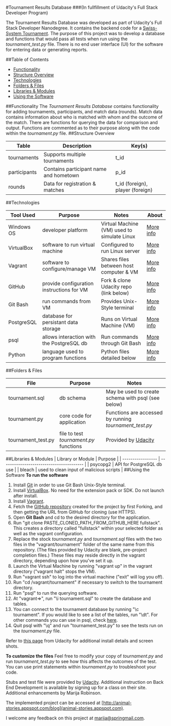 #Tournament Results Database
###(In fullfillment of Udacity's Full Stack Developer Program)

The Tournament Results Database was developed as part of Udacity's Full Stack Developer Nanodegree. It contains the backend code for a [Swiss-System Tournament](https://en.wikipedia.org/wiki/Swiss-system_tournament). The purpose of this project was to develop a database and functions that would pass all tests when run using the *tournament_test.py* file. There is no end user interface (UI) for the software for entering data or generating reports.

##Table of Contents
 * [Functionality](#functionality)
 * [Structure Overview](#structure-overview)
 * [Technologies](#technologies)
 * [Folders & Files](#folders-files)
 * [Libraries & Modules](#libraries-modules)
 * [Using the Software](#using-software)

<a id="functionality"></a>
##Functionality
The *Tournament Results Database* contains functionality for adding tournaments, participants, and match data (rounds). Match data contains information about who is matched with whom and the outcome of the match. There are functions for querying the data for comparison and output. Functions are commented as to their purpose along with the code within the *tournament.py* file.
<a id="structure-overview"></a>
##Structure Overview

| Table         | Description                           | Key(s)                           |
| ------------- | ------------------------------------- | -------------------------------- |
| tournaments   | Supports multiple tournaments         | t_id                             |
| participants  | Contains participant name and hometown| p_id                             |
| rounds        | Data for registration & matches       | t_id (foreign), player (foreign) |
<a id="technologies"></a>
##Technologies

| Tool Used  | Purpose                                   | Notes                                       | About         |
| ---------- | ----------------------------------------- | ------------------------------------------- | ------------- |
| Windows OS | developer platform                        | Virtual Machine (VM) used to simulate Linux | [More info](https://www.virtualbox.org/wiki/VirtualBox) |
| VirtualBox | software to run virtual machine           | Configured to run Linux server              | [More info](https://www.virtualbox.org/wiki/VirtualBox) |
| Vagrant    | software to configure/manage VM           | Shares files between host computer & VM     | [More info](https://www.vagrantup.com/about.html) |
| GitHub     | provide configuration instructions for VM | Fork & clone Udacity repo (link below)      | [More info](https://en.wikipedia.org/wiki/GitHub) |
| Git Bash   | run commands from VM                      | Provides Unix-Style terminal                | [More info](https://en.wikipedia.org/wiki/Bash_(Unix_shell)) |
| PostgreSQL | database for persistant data storage      | Runs on Virtual Machine (VM)                | [More info](https://www.postgresql.org/about/) |
| psql       | allows interaction with the PostgreSQL db | Run commands through Git Bash               | [More info](https://www.postgresql.org/about/) |
| Python     | language used to program functions        | Python files detailed below                 | [More info](https://www.python.org/about/) |
<a id="folders-files"></a>
##Folders & Files

| File               | Purpose                                | Notes                                       |
| ------------------ | -------------------------------------- | ------------------------------------------- |
| tournament.sql     | db schema                              | May be used to create schema with psql (see below) |
| tournament.py      | core code for application              | Functions are accessed by running *tournament_test.py* |
| tournament_test.py | file to test *tournament.py* functions | Provided by [Udacity](http://www.udacity.com) |
<a id="libraries-modules"></a>
##Libraries & Modules
| Library or Module | Purpose                                  |
| ----------------- | ---------------------------------------- |
| psycopg2          | API for PostgreSQL db use                |
| bleach            | used to clean input of malicious scripts |
<a id="using-software"></a>
##Using the Software
**To run the software**

1.  Install [Git](https://git-scm.com/downloads) in order to use Git Bash Unix-Style terminal.
2.  Install [VirtualBox](https://www.virtualbox.org/wiki/Downloads). No need for the extension pack or SDK. Do not launch after install.
3.  Install [Vagrant](https://www.vagrantup.com/downloads.html).
4.  Fetch the [GitHub repository](https://github.com/udacity/fullstack-nanodegree-vm) created for the project by first Forking, and then getting the URL from GitHub for cloning (use HTTPS).
5.  Open **Git Bash** and cd to the desired directory for the application.
6.  Run "git clone PASTE_CLONED_PATH_FROM_GITHUB_HERE fullstack". This creates a directory called "fullstack" within your selected folder as well as the vagrant configuration.
7.  Replace the stock *tournament.py* and *tournament.sql* files with the two files in the "vagrant/tournament" folder of the same name from this repository. (The files provided by Udacity are blank, pre-project completion files.) These files may reside directly in the vagrant directory, depending upon how you've set it up.
8.  Launch the Virtual Machine by running "vagrant up" in the vagrant directory ("vagrant halt" stops the VM).
9.  Run "vagrant ssh" to log into the virtual machine ("exit" will log you off).
10.  Run "cd /vagrant/tournament" if necessary to switch to the tournament directory.
11.  Run "psql" to run the querying software.
12.  At "vagrant=>", run "\i tournament.sql" to create the database and tables.
13.  You can connect to the tournament database by running "\c tournament". If you would like to see a list of the tables, run "\dt". For other commands you can use in psql, check [here](http://postgresguide.com/utilities/psql.html).
14.  Quit psql with "\q" and run "tournament_test.py" to see the tests run on the *tournament.py* file.

Refer to [this page](https://udacity.atlassian.net/wiki/display/BENDH/Vagrant+VM+Installation) from Udacity for additional install details and screen shots.

**To customize the files**
Feel free to modify your copy of *tournament.py* and run *tournament_test.py* to see how this affects the outcomes of the test. You can use print statements within *tournament.py* to troubleshoot your code.

Stubs and test file were provided by [Udacity](http://www.Udacity.com). Additional instruction on Back End Development is available by signing up for a class on their site. Additional enhancements by Marija Robinson.

The implemented project can be accessed at [http://animal-stories.appspot.com/blog](animal-stories.appspot.com).

I welcome any feedback on this project at marija@springmail.com.